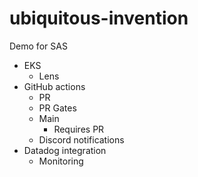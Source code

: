 # ubiquitous-invention
Demo for SAS

- EKS
  - Lens
- GitHub actions
  - PR
  - PR Gates
  - Main
    - Requires PR
  - Discord notifications
- Datadog integration
  - Monitoring
